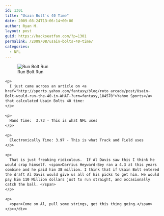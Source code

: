 ```yaml
---
id: 1301
title: "Usain Bolt's 40 Time"
date: 2009-08-24T13:06:14+00:00
author: Ryan M.
layout: post
guid: https://backseatfan.com/?p=1301
permalink: /2009/08/usain-bolts-40-time/
categories:
  - NFL
---
```


<div class="entry">
  <p style="text-align: center;">
    <figure id="attachment_1302" style="width: 480px" class="wp-caption aligncenter"><img class="size-full wp-image-1302 " title="Usain Bolt" src="/images/2009/08/UsainBolt.jpg" alt="Run Bolt Run" width="480" height="240" srcset="/images/2009/08/UsainBolt.jpg 600w, /images/2009/08/UsainBolt-300x150.jpg 300w" sizes="(max-width: 480px) 100vw, 480px" /><figcaption class="wp-caption-text">Run Bolt Run</figcaption></figure>

    <p>
      I just came across an article on <a href="http://sports.yahoo.com/fantasy/blog/roto_arcade/post/Usain-Bolt-would-run-the-40-in-WHAT-?urn=fantasy,184570">Yahoo Sports</a> that calculated Usain Bolts 40 time:
    </p>

    <p>
      Hand Time:  3.73 - This is what NFL uses
    </p>

    <p>
      Electronically Time: 3.97 - This is what Track and Field uses
    </p>

    <p>
      That is just freaking ridiculous.  If Al Davis saw this I think he would crap himself. <span>Darrius Heyward-Bey ran a 4.3 at this years combine and he paid him 38 million. I think that if Usain Bolt entered the draft Al Davis would give us all of his picks to get him. He would pay him 110 Million dollars just to run straight, and occasionally catch the ball. </span>
    </p>

    <p>
      <span>Come on Al, pull some strings, get this thing going.</span>
    </p></div>
